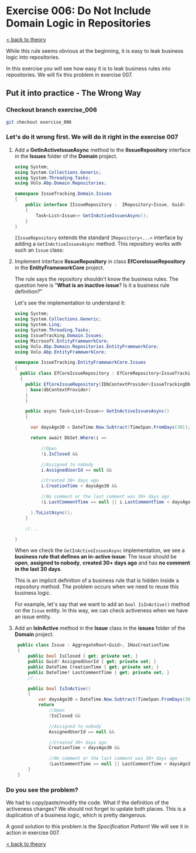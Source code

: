 # Exercise 006: Do Not Include Domain Logic in Repositories

[< back to theory](../docs/part3/part3-Implementation-The-Building-Blocks.md#theory_exercise_006)

While this rule seems obvious at the beginning, it is easy to leak business logic into repositories.

In this exercise you will see how easy it is to leak business rules into repositories. We will fix this problem in exercise 007.

## Put it into practice - The Wrong Way

### Checkout branch exercise_006

```bash
git checkout exercise_006
```

### Let's do it wrong first. We will do it right in the exercise 007

1. Add a **GetInActiveIssueAsync** method to the **IIssueRepository** interface in the **Issues** folder of the **Domain** project.

    ```csharp
    using System;
    using System.Collections.Generic;
    using System.Threading.Tasks;
    using Volo.Abp.Domain.Repositories;

    namespace IssueTracking.Domain.Issues
    {
        public interface IIssueRepository :  IRepository<Issue, Guid>
        {
            Task<List<Issue>> GetInActiveIssuesAsync();
        }
    }
    ```

    `IIssueRepository` extends the standard `IRepository<...>` interface by adding a `GetInActiveIssuesAsync` method. This repository works with such an `Issue` class:

2. Implement interface **IIssueRepository** in class **EfCoreIssueRepository** in the **EntityFrameworkCore** project.

    The rule says the repository shouldn't know the business rules. The question here is "**What is an inactive issue**? Is it a business rule definition?"

    Let's see the implementation to understand it:

    ```csharp
    using System;
    using System.Collections.Generic;
    using System.Linq;
    using System.Threading.Tasks;
    using IssueTracking.Domain.Issues;
    using Microsoft.EntityFrameworkCore;
    using Volo.Abp.Domain.Repositories.EntityFrameworkCore;
    using Volo.Abp.EntityFrameworkCore;

    namespace IssueTracking.EntityFrameworkCore.Issues
    {
      public class EfCoreIssueRepository : EfCoreRepository<IssueTrackingDbContext, Issue, Guid>, IIssueRepository
      {
        public EfCoreIssueRepository(IDbContextProvider<IssueTrackingDbContext> dbContextProvider) 
        : base(dbContextProvider)
        {
        }

        public async Task<List<Issue>> GetInActiveIssuesAsync()
        {

          var daysAgo30 = DateTime.Now.Subtract(TimeSpan.FromDays(30));

          return await DbSet.Where(i =>

              //Open
              !i.IsClosed &&

              //Assigned to nobody
              i.AssignedUserId == null &&

              //Created 30+ days ago
              i.CreationTime < daysAgo30 &&

              //No comment or the last comment was 30+ days ago
              (i.LastCommentTime == null || i.LastCommentTime < daysAgo30)

          ).ToListAsync();
        }

        //...

    }
    ```

    When we check the `GetInActiveIssuesAsync` implementation, we see a **business rule that defines an in-active issue**: The issue should be **open**, **assigned to nobody**, **created 30+ days ago** and has **no comment in the last 30 days**.

    This is an implicit definition of a business rule that is hidden inside a repository method. The problem occurs when we need to reuse this business logic.

    For example, let's say that we want to add an `bool IsInActive()` method on the `Issue` entity. In this way, we can check activeness when we have an issue entity.

3. Add an **IsInActive** method in the **Issue** class in the  **issues** folder of the **Domain** project.

   ```csharp
    public class Issue : AggregateRoot<Guid>, IHasCreationTime
    {
        public bool IsClosed { get; private set; }
        public Guid? AssignedUserId { get; private set; }
        public DateTime CreationTime { get; private set; }
        public DateTime? LastCommentTime { get; private set; }
        //...

        public bool IsInActive()
        {
            var daysAgo30 = DateTime.Now.Subtract(TimeSpan.FromDays(30));
            return
                //Open
                !IsClosed &&

                //Assigned to nobody
                AssignedUserId == null &&

                //Created 30+ days ago
                CreationTime < daysAgo30 &&

                //No comment or the last comment was 30+ days ago
                (LastCommentTime == null || LastCommentTime < daysAgo30);
        }
    }
   ```

### Do you see the problem?

We had to copy/paste/modify the code. What if the definition of the activeness changes? We should not forget to update both places. This is a duplication of a business logic, which is pretty dangerous.

A good solution to this problem is the *Specification Pattern*! We will see it in action in exercise 007.

[< back to theory](../docs/part3/part3-Implementation-The-Building-Blocks.md#theory_exercise_006)
